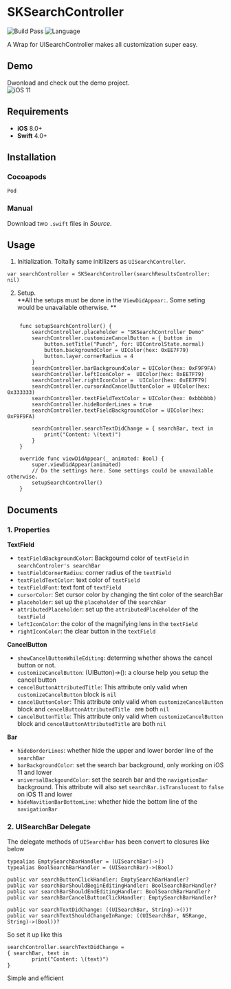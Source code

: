 # SKSearchController
![Build Pass](https://img.shields.io/travis/rust-lang/rust.svg)
![Language](https://img.shields.io/badge/swift-4.0-orange.svg)

A Wrap for UISearchController makes all customization super easy.

## Demo
Dwonload and check out the demo project.  
![iOS 11](https://github.com/JunsW/SKSearchController/blob/master/Assets/Demo.gif)  
## Requirements
- **iOS** 8.0+
- **Swift** 4.0+

## Installation
### Cocoapods
`Pod `
### Manual
Download two `.swift` files in _Source_.

## Usage
1. Initialization. Toltally same initilizers as `UISearchController`.

`var searchController = SKSearchController(searchResultsController: nil)`  

2. Setup.   
**All the setups must be done in the `ViewDidAppear:`. Some seting would be unavailable otherwise. **


```

    func setupSearchController() {
        searchController.placeholder = "SKSearchController Demo"
        searchController.customizeCancelButton = { button in
            button.setTitle("Punch", for: UIControlState.normal)
            button.backgroundColor = UIColor(hex: 0xEE7F79)
            button.layer.cornerRadius = 4
        }
        searchController.barBackgroundColor = UIColor(hex: 0xF9F9FA)
        searchController.leftIconColor =  UIColor(hex: 0xEE7F79)
        searchController.rightIconColor =  UIColor(hex: 0xEE7F79)
        searchController.cursorAndCancelButtonColor = UIColor(hex: 0x333333)
        searchController.textFieldTextColor = UIColor(hex: 0xbbbbbb)
        searchController.hideBorderLines = true
        searchController.textFieldBackgroundColor = UIColor(hex: 0xF9F9FA)
        
        searchController.searchTextDidChange = { searchBar, text in
            print("Content: \(text)")
        }
    }
    
    override func viewDidAppear(_ animated: Bool) {
        super.viewDidAppear(animated)
        // Do the settings here. Some settings could be unavailable otherwise.
        setupSearchController()
    }
```
   
## Documents
### 1. Properties
**TextField**  
- `textFieldBackgroundColor`: Backgournd color of `textField` in `searchControler's searchBar`
- `textFieldCornerRadius`: corner radius of the `textField`
- `textFieldTextColor`: text color of `textField`
- `textFieldFont`: text font of `textField`
- `cursorColor`: Set cursor color by changing the tint color of the searchBar
- `placeholder`: set up the `placeholder` of the `searchBar`
- `attributedPlaceholder`: set up the `attributedPlaceholder` of the `textField`
- `leftIconColor`: the color of the magnifying lens in the `textField`
- `rightIconColor`: the clear button in the `textField`  

**CancelButton**  
- `showCancelButtonWhileEditing`: determing whether shows the cancel button or not.
- `customizeCancelButton`: (UIButton)->(): a clourse help you setup the cancel button
- `cencelButtonAttributedTitle`: This attribute only valid when `customizeCancelButton` block is `nil`
- `cancelButtonColor`: This attribute only valid when `customizeCancelButton` block and `cencelButtonAttributedTitle ` are both `nil` 
- `cancelButtonTitle`: This attribute only valid when `customizeCancelButton` block and `cencelButtonAttributedTitle` are both `nil`

**Bar**    

- `hideBorderLines`: whether hide the upper and lower border line of the `searchBar`
- `barBackgroundColor`: set the search bar background, only working on iOS 11 and lower
- `universalBackgoundColor`: set the search bar and the `navigationBar` background. This attribute will also set `searchBar.isTranslucent` to `false` on iOS 11 and lower
- `hideNavitionBarBottomLine`: whether hide the bottom line of the `navigationBar`

### 2. UISearchBar Delegate
The delegate methods of `UISearchBar` has been convert to closures like below  


    typealias EmptySearchBarHandler = (UISearchBar)->()
    typealias BoolSearchBarHandler = (UISearchBar)->(Bool)
    
    public var searchButtonClickHandler: EmptySearchBarHandler?
    public var searchBarShouldBeginEditingHandler: BoolSearchBarHandler?
    public var searchBarShouldEndEditingHandler: BoolSearchBarHandler?
    public var searchBarCancelButtonClickHandler: EmptySearchBarHandler?
    
    public var searchTextDidChange: ((UISearchBar, String)->())?
    public var searchTextShouldChangeInRange: ((UISearchBar, NSRange, String)->(Bool))?


So set it up like this

    searchController.searchTextDidChange = 
    { searchBar, text in
            print("Content: \(text)")
    }

Simple and efficient

